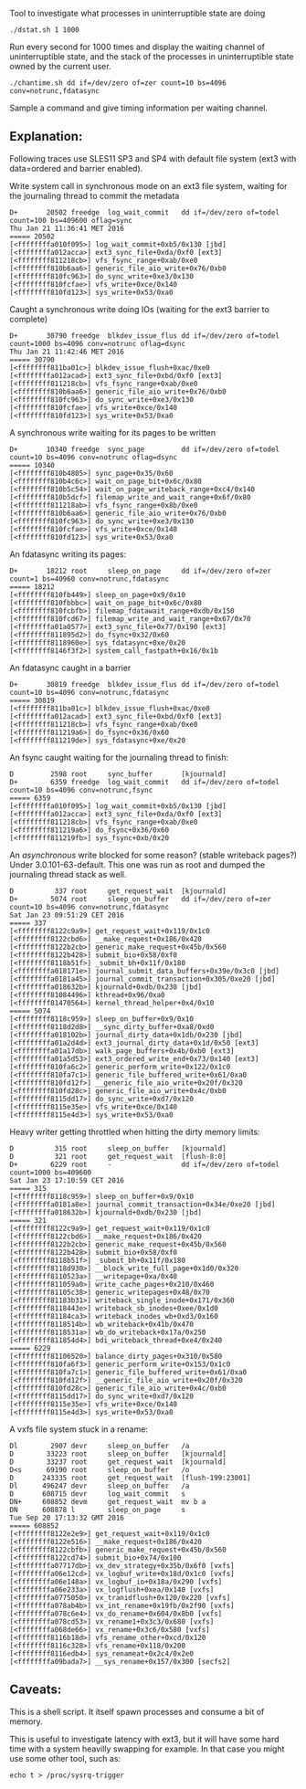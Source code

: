 Tool to investigate what processes in uninterruptible state are doing

    ./dstat.sh 1 1000

Run every second for 1000 times and display the waiting channel of uninterruptible state, and the stack
of the processes in uninterruptible state owned by the current user.


	./chantime.sh dd if=/dev/zero of=zer count=10 bs=4096 conv=notrunc,fdatasync

Sample a command and give timing information per waiting channel.

Explanation:
------------

Following traces use SLES11 SP3 and SP4 with default file system (ext3 with data=ordered and barrier enabled).

Write system call in synchronous mode on an ext3 file system, waiting for the journaling thread to commit the metadata

    D+       20502 freedge  log_wait_commit   dd if=/dev/zero of=todel count=100 bs=409600 oflag=sync
    Thu Jan 21 11:36:41 MET 2016
    ===== 20502
    [<ffffffffa010f095>] log_wait_commit+0xb5/0x130 [jbd]
    [<ffffffffa012acca>] ext3_sync_file+0xda/0xf0 [ext3]
    [<ffffffff811218cb>] vfs_fsync_range+0xab/0xe0
    [<ffffffff810b6aa6>] generic_file_aio_write+0x76/0xb0
    [<ffffffff810fc963>] do_sync_write+0xe3/0x130
    [<ffffffff810fcfae>] vfs_write+0xce/0x140
    [<ffffffff810fd123>] sys_write+0x53/0xa0

Caught a synchronous write doing IOs (waiting for the ext3 barrier to complete)

    D+       30790 freedge  blkdev_issue_flus dd if=/dev/zero of=todel count=1000 bs=4096 conv=notrunc oflag=dsync
    Thu Jan 21 11:42:46 MET 2016
    ===== 30790
    [<ffffffff811ba01c>] blkdev_issue_flush+0xac/0xe0
    [<ffffffffa012acad>] ext3_sync_file+0xbd/0xf0 [ext3]
    [<ffffffff811218cb>] vfs_fsync_range+0xab/0xe0
    [<ffffffff810b6aa6>] generic_file_aio_write+0x76/0xb0
    [<ffffffff810fc963>] do_sync_write+0xe3/0x130
    [<ffffffff810fcfae>] vfs_write+0xce/0x140
    [<ffffffff810fd123>] sys_write+0x53/0xa0

A synchronous write waiting for its pages to be written

    D+       10340 freedge  sync_page         dd if=/dev/zero of=todel count=10 bs=4096 conv=notrunc oflag=dsync
    ===== 10340
    [<ffffffff810b4805>] sync_page+0x35/0x60
    [<ffffffff810b4c6c>] wait_on_page_bit+0x6c/0x80
    [<ffffffff810b5c54>] wait_on_page_writeback_range+0xc4/0x140
    [<ffffffff810b5dcf>] filemap_write_and_wait_range+0x6f/0x80
    [<ffffffff811218ab>] vfs_fsync_range+0x8b/0xe0
    [<ffffffff810b6aa6>] generic_file_aio_write+0x76/0xb0
    [<ffffffff810fc963>] do_sync_write+0xe3/0x130
    [<ffffffff810fcfae>] vfs_write+0xce/0x140
    [<ffffffff810fd123>] sys_write+0x53/0xa0

An fdatasync writing its pages:

    D+       18212 root     sleep_on_page     dd if=/dev/zero of=zer count=1 bs=40960 conv=notrunc,fdatasync
    ===== 18212
    [<ffffffff810fb449>] sleep_on_page+0x9/0x10
    [<ffffffff810fbbbc>] wait_on_page_bit+0x6c/0x80
    [<ffffffff810fcbfb>] filemap_fdatawait_range+0xdb/0x150
    [<ffffffff810fcd67>] filemap_write_and_wait_range+0x67/0x70
    [<ffffffffa01a0577>] ext3_sync_file+0x77/0x190 [ext3]
    [<ffffffff811895d2>] do_fsync+0x32/0x60
    [<ffffffff8118960e>] sys_fdatasync+0xe/0x20
    [<ffffffff8146f3f2>] system_call_fastpath+0x16/0x1b


An fdatasync caught in a barrier

    D+       30819 freedge  blkdev_issue_flus dd if=/dev/zero of=todel count=10 bs=4096 conv=notrunc,fdatasync
    ===== 30819
    [<ffffffff811ba01c>] blkdev_issue_flush+0xac/0xe0
    [<ffffffffa012acad>] ext3_sync_file+0xbd/0xf0 [ext3]
    [<ffffffff811218cb>] vfs_fsync_range+0xab/0xe0
    [<ffffffff811219a6>] do_fsync+0x36/0x60
    [<ffffffff811219de>] sys_fdatasync+0xe/0x20

An fsync caught waiting for the journaling thread to finish:

    D         2598 root     sync_buffer       [kjournald]
    D+        6359 freedge  log_wait_commit   dd if=/dev/zero of=todel count=10 bs=4096 conv=notrunc,fsync
    ===== 6359
    [<ffffffffa010f095>] log_wait_commit+0xb5/0x130 [jbd]
    [<ffffffffa012acca>] ext3_sync_file+0xda/0xf0 [ext3]
    [<ffffffff811218cb>] vfs_fsync_range+0xab/0xe0
    [<ffffffff811219a6>] do_fsync+0x36/0x60
    [<ffffffff811219fb>] sys_fsync+0xb/0x20


An *asynchronous* write blocked for some reason? (stable writeback pages?) Under 3.0.101-63-default. This one was run as root and dumped the journaling thread stack as well.

    D          337 root     get_request_wait  [kjournald]
    D+        5074 root     sleep_on_buffer   dd if=/dev/zero of=zer count=10 bs=4096 conv=notrunc,fdatasync
    Sat Jan 23 09:51:29 CET 2016
    ===== 337
    [<ffffffff8122c9a9>] get_request_wait+0x119/0x1c0
    [<ffffffff8122cbd6>] __make_request+0x186/0x420
    [<ffffffff8122b2cb>] generic_make_request+0x45b/0x560
    [<ffffffff8122b428>] submit_bio+0x58/0xf0
    [<ffffffff8118b51f>] _submit_bh+0x11f/0x180
    [<ffffffffa018171e>] journal_submit_data_buffers+0x39e/0x3c0 [jbd]
    [<ffffffffa0181a45>] journal_commit_transaction+0x305/0xe20 [jbd]
    [<ffffffffa018632b>] kjournald+0xdb/0x230 [jbd]
    [<ffffffff81084496>] kthread+0x96/0xa0
    [<ffffffff81470564>] kernel_thread_helper+0x4/0x10
    ===== 5074
    [<ffffffff8118c959>] sleep_on_buffer+0x9/0x10
    [<ffffffff8118d2d8>] __sync_dirty_buffer+0xa8/0xd0
    [<ffffffffa018102b>] journal_dirty_data+0x1db/0x230 [jbd]
    [<ffffffffa01a2d4d>] ext3_journal_dirty_data+0x1d/0x50 [ext3]
    [<ffffffffa01a17db>] walk_page_buffers+0x4b/0xb0 [ext3]
    [<ffffffffa01a5d53>] ext3_ordered_write_end+0x73/0x140 [ext3]
    [<ffffffff810fa6c2>] generic_perform_write+0x122/0x1c0
    [<ffffffff810fa7c1>] generic_file_buffered_write+0x61/0xa0
    [<ffffffff810fd12f>] __generic_file_aio_write+0x20f/0x320
    [<ffffffff810fd28c>] generic_file_aio_write+0x4c/0xb0
    [<ffffffff8115dd17>] do_sync_write+0xd7/0x120
    [<ffffffff8115e35e>] vfs_write+0xce/0x140
    [<ffffffff8115e4d3>] sys_write+0x53/0xa0


Heavy writer getting throttled when hitting the dirty memory limits:

    D          315 root     sleep_on_buffer   [kjournald]
    D          321 root     get_request_wait  [flush-8:0]
    D+        6229 root     -                 dd if=/dev/zero of=todel count=1000 bs=409600
    Sat Jan 23 17:10:59 CET 2016
    ===== 315
    [<ffffffff8118c959>] sleep_on_buffer+0x9/0x10
    [<ffffffffa0181a8e>] journal_commit_transaction+0x34e/0xe20 [jbd]
    [<ffffffffa018632b>] kjournald+0xdb/0x230 [jbd]
    ===== 321
    [<ffffffff8122c9a9>] get_request_wait+0x119/0x1c0
    [<ffffffff8122cbd6>] __make_request+0x186/0x420
    [<ffffffff8122b2cb>] generic_make_request+0x45b/0x560
    [<ffffffff8122b428>] submit_bio+0x58/0xf0
    [<ffffffff8118b51f>] _submit_bh+0x11f/0x180
    [<ffffffff8118d930>] __block_write_full_page+0x1d0/0x320
    [<ffffffff8110523a>] __writepage+0xa/0x40
    [<ffffffff811059a0>] write_cache_pages+0x210/0x460
    [<ffffffff81105c38>] generic_writepages+0x48/0x70
    [<ffffffff81183b31>] writeback_single_inode+0x171/0x360
    [<ffffffff8118443e>] writeback_sb_inodes+0xee/0x1d0
    [<ffffffff81184ca3>] writeback_inodes_wb+0xd3/0x160
    [<ffffffff8118514b>] wb_writeback+0x41b/0x470
    [<ffffffff8118531a>] wb_do_writeback+0x17a/0x250
    [<ffffffff811854d4>] bdi_writeback_thread+0xe4/0x240
    ===== 6229
    [<ffffffff81106520>] balance_dirty_pages+0x310/0x580
    [<ffffffff810fa6f3>] generic_perform_write+0x153/0x1c0
    [<ffffffff810fa7c1>] generic_file_buffered_write+0x61/0xa0
    [<ffffffff810fd12f>] __generic_file_aio_write+0x20f/0x320
    [<ffffffff810fd28c>] generic_file_aio_write+0x4c/0xb0
    [<ffffffff8115dd17>] do_sync_write+0xd7/0x120
    [<ffffffff8115e35e>] vfs_write+0xce/0x140
    [<ffffffff8115e4d3>] sys_write+0x53/0xa0


A vxfs file system stuck in a rename:

    Dl        2907 devr     sleep_on_buffer   /a
    D        33223 root     sleep_on_buffer   [kjournald]
    D        33237 root     get_request_wait  [kjournald]
    D<s      69190 root     sleep_on_buffer   /o
    D       243335 root     get_request_wait  [flush-199:23001]
    Dl      496247 devr     sleep_on_buffer   /a
    D       608715 devr     log_wait_commit   s
    DN+     608852 devm     get_request_wait  mv b a
    DN      608878 l        sleep_on_page     s
    Tue Sep 20 17:13:32 GMT 2016
    ===== 608852
    [<ffffffff8122e2e9>] get_request_wait+0x119/0x1c0
    [<ffffffff8122e516>] __make_request+0x186/0x420
    [<ffffffff8122cbfb>] generic_make_request+0x45b/0x560
    [<ffffffff8122cd74>] submit_bio+0x74/0x100
    [<ffffffffa07717db>] vx_dev_strategy+0x35b/0x6f0 [vxfs]
    [<ffffffffa06e12cd>] vx_logbuf_write+0x18d/0x1c0 [vxfs]
    [<ffffffffa06e148a>] vx_logbuf_io+0x18a/0x290 [vxfs]
    [<ffffffffa06e233a>] vx_logflush+0xea/0x140 [vxfs]
    [<ffffffffa0775050>] vx_tranidflush+0x120/0x220 [vxfs]
    [<ffffffffa078ab4b>] vx_int_rename+0x19fb/0x2f90 [vxfs]
    [<ffffffffa078c6e4>] vx_do_rename+0x604/0x8b0 [vxfs]
    [<ffffffffa078cd53>] vx_rename1+0x3c3/0x680 [vxfs]
    [<ffffffffa068de66>] vx_rename+0x3c6/0x580 [vxfs]
    [<ffffffff8116b18d>] vfs_rename_other+0xcd/0x120
    [<ffffffff8116c328>] vfs_rename+0x118/0x200
    [<ffffffff8116edb4>] sys_renameat+0x2c4/0x2e0
    [<ffffffffa09bada7>] __sys_rename+0x157/0x300 [secfs2]


Caveats:
--------

This is a shell script. It itself spawn processes and consume a bit of memory.

This is useful to investigate latency with ext3, but it will have some hard time
with a system heavilly swapping for example. In that case you might use some
other tool, such as:

    echo t > /proc/sysrq-trigger



